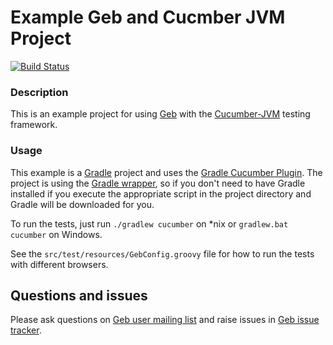# Example Geb and Cucmber JVM Project

[![Build Status][build_status]](https://circleci.com/gh/geb/geb-example-cucumber-jvm/tree/latest)

### Description

This is an example project for using [Geb](http://geb.codehaus.org/ "Geb - Groovy Browser Automation")
with the [Cucumber-JVM](http://cukes.info/install-cucumber-jvm.html "Cucumber JVM") testing framework.

### Usage

This example is a [Gradle](http://www.gradle.org/ "Gradle") project and uses the
[Gradle Cucumber Plugin](https://github.com/samueltbrown/gradle-cucumber-plugin/ "Gradle Cucumber Plugin").
The project is using the [Gradle wrapper](http://www.gradle.org/docs/current/userguide/gradle_wrapper.html),
so if you don't need to have Gradle installed if you execute the appropriate script in the project directory
and Gradle will be downloaded for you.

To run the tests, just run `./gradlew cucumber` on *nix or `gradlew.bat cucumber` on Windows.

See the `src/test/resources/GebConfig.groovy` file for how to run the tests with different browsers.

## Questions and issues

Please ask questions on [Geb user mailing list][mailing_list] and raise issues in [Geb issue tracker][issue_tracker].

[build_status]: https://circleci.com/gh/geb/geb-example-cucumber-jvm/tree/latest.svg?style=shield&circle-token=b7fe0984f954418a6ad74dba36c77fa7056e57dd "Build Status"
[mailing_list]: https://groups.google.com/forum/#!forum/geb-user
[issue_tracker]: https://github.com/geb/issues/issues

